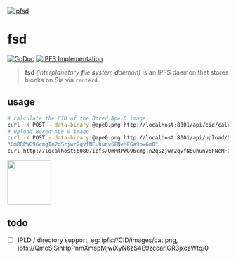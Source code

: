 [![ipfsd](https://sia.tech/assets/banners/sia-banner-fsd.png)](http://sia.tech)

# fsd
[![GoDoc](https://godoc.org/go.sia.tech/fsd?status.svg)](https://godoc.org/go.sia.tech/fsd)
<a href="https://ipfs.tech"><img src="https://img.shields.io/badge/IPFS-Compatible-blue.svg" alt="IPFS Implementation"></a>

> **fsd** _(interplanetary **f**ile **s**ystem **d**aemon)_ is an IPFS daemon that stores blocks on Sia via `renterd`.

## usage

```sh
# calculate the CID of the Bored Ape 0 image
curl -X POST --data-binary @ape0.png http://localhost:8001/api/cid/calculate
# Upload Bored Ape 0 image
curl -X POST --data-binary @ape0.png http://localhost:8001/api/upload/QmRRPWG96cmgTn2qSzjwr2qvfNEuhunv6FNeMFGa9bx6mQ
"QmRRPWG96cmgTn2qSzjwr2qvfNEuhunv6FNeMFGa9bx6mQ"
curl http://localhost:8080/ipfs/QmRRPWG96cmgTn2qSzjwr2qvfNEuhunv6FNeMFGa9bx6mQ
```
<image width="100px" src="https://ipfs.io/ipfs/QmRRPWG96cmgTn2qSzjwr2qvfNEuhunv6FNeMFGa9bx6mQ" />

## todo
- [ ] IPLD / directory support, eg: ipfs://CID/images/cat.png, ipfs://QmeSjSinHpPnmXmspMjwiXyN6zS4E9zccariGR3jxcaWtq/0
